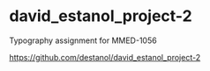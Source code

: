 # david_estanol_project-2
Typography assignment for MMED-1056

https://github.com/destanol/david_estanol_project-2
